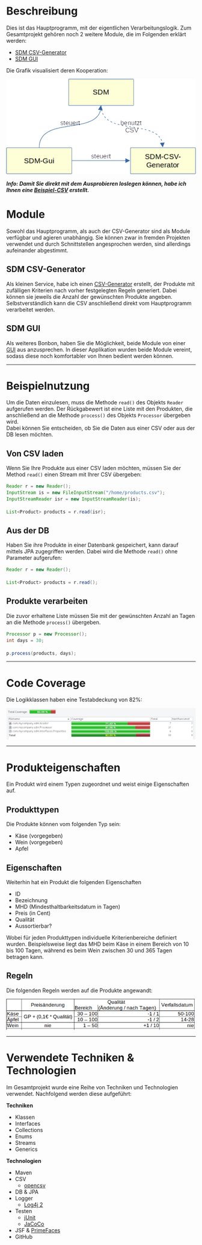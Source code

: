 # Beschreibung
Dies ist das Hauptprogramm, mit der eigentlichen Verarbeitungslogik. Zum Gesamtprojekt gehören noch 2 weitere Module, die im Folgenden erklärt werden:
- [SDM CSV-Generator](https://github.com/e-reznik/SDM-CSV-Generator)
- [SDM GUI](https://github.com/e-reznik/SDM-Gui)

Die Grafik visualisiert deren Kooperation:

![Module](https://github.com/e-reznik/SDM/blob/master/src/main/resources/img/components.png)

**_Info: Damit Sie direkt mit dem Ausprobieren loslegen können, habe ich Ihnen eine [Beispiel-CSV](https://github.com/e-reznik/SDM/blob/master/src/main/resources/products.csv) erstellt._**

# Module
Sowohl das Hauptprogramm, als auch der CSV-Generator sind als Module verfügbar und agieren unabhängig. Sie können zwar in fremden Projekten verwendet und durch Schnittstellen angesprochen werden, sind allerdings aufeinander abgestimmt.

## SDM CSV-Generator
Als kleinen Service, habe ich einen [CSV-Generator](https://github.com/e-reznik/SDM-CSV-Generator) erstellt, der Produkte mit zufälligen Kriterien nach vorher festgelegten Regeln generiert. Dabei können sie jeweils die Anzahl der gewünschten Produkte angeben. Selbstverständlich kann die CSV anschließend direkt vom Hauptprogramm verarbeitet werden.

## SDM GUI
Als weiteres Bonbon, haben Sie die Möglichkeit, beide Module von einer [GUI](https://github.com/e-reznik/SDM-Gui) aus anzusprechen. In dieser Applikation wurden beide Module vereint, sodass diese noch komfortabler von Ihnen bedient werden können.

---

# Beispielnutzung
Um die Daten einzulesen, muss die Methode `read()` des Objekts `Reader` aufgerufen werden. Der Rückgabewert ist eine Liste mit den Produkten, die anschließend an die Methode `process()` des Objekts `Processor` übergeben wird.  
Dabei können Sie entscheiden, ob Sie die Daten aus einer CSV oder aus der DB lesen möchten.

## Von CSV laden
Wenn Sie Ihre Produkte aus einer CSV laden möchten, müssen Sie der Method `read()` einen Stream mit Ihrer CSV übergeben:

```java
Reader r = new Reader();
InputStream is = new FileInputStream("/home/products.csv");
InputStreamReader isr = new InputStreamReader(is);

List<Product> products = r.read(isr);
```

## Aus der DB
Haben Sie ihre Produkte in einer Datenbank gespeichert, kann darauf mittels JPA zugegriffen werden. Dabei wird die Methode `read()` ohne Parameter aufgerufen:

```java
Reader r = new Reader();

List<Product> products = r.read();
```

## Produkte verarbeiten
Die zuvor erhaltene Liste müssen Sie mit der gewünschten Anzahl an Tagen an die Methode `process()` übergeben.

```java
Processor p = new Processor();
int days = 30;

p.process(products, days);
```

---

# Code Coverage
Die Logikklassen haben eine Testabdeckung von 82%:

![CoCo](https://github.com/e-reznik/SDM/blob/master/src/main/resources/img/coco.png)

---

# Produkteigenschaften
Ein Produkt wird einem Typen zugeordnet und weist einige Eigenschaften auf.

## Produkttypen
Die Produkte können vom folgenden Typ sein:
 - Käse (vorgegeben)
 - Wein (vorgegeben)
 - Apfel
 
## Eigenschaften
Weiterhin hat ein Produkt die folgenden Eigenschaften
 - ID
 - Bezeichnung
 - MHD (Mindesthaltbarkeitsdatum in Tagen)
 - Preis (in Cent)
 - Qualität
 - Aussortierbar?
 
Wobei für jeden Produkttypen individuelle Kriterienbereiche definiert wurden. Beispielsweise liegt das MHD beim Käse in einem Bereich von 10 bis 100 Tagen, während es beim Wein zwischen 30 und 365 Tagen betragen kann.

## Regeln
Die folgenden Regeln werden auf die Produkte angewandt:

![Regeln](https://github.com/e-reznik/SDM/blob/master/src/main/resources/img/matrix.png)

---

# Verwendete Techniken & Technologien
Im Gesamtprojekt wurde eine Reihe von Techniken und Technologien verwendet. Nachfolgend werden diese aufgeführt:

**Techniken**
 - Klassen
 - Interfaces
 - Collections
 - Enums
 - Streams
 - Generics

**Technologien**
 - Maven
 - CSV
   - [opencsv](http://opencsv.sourceforge.net/)
 - DB & JPA
 - Logger
   - [Log4j 2](https://logging.apache.org/log4j/2.x/)
 - Testen
   - [jUnit](https://junit.org/junit5/)
   - [JaCoCo](https://github.com/jacoco/jacoco)
 - JSF & [PrimeFaces](https://www.primefaces.org/showcase/)
 - GitHub
